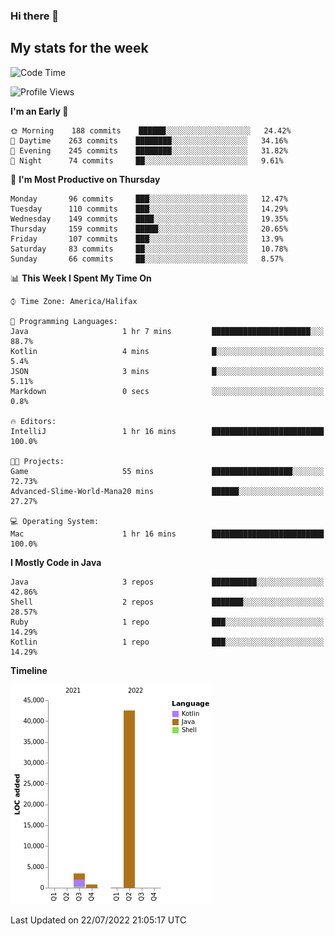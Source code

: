 ### Hi there 👋

## My stats for the week
<!--START_SECTION:waka-->
![Code Time](http://img.shields.io/badge/Code%20Time-321%20hrs%2054%20mins-blue)

![Profile Views](http://img.shields.io/badge/Profile%20Views-0-blue)

**I'm an Early 🐤** 

```text
🌞 Morning    188 commits    ██████░░░░░░░░░░░░░░░░░░░   24.42% 
🌆 Daytime    263 commits    ████████░░░░░░░░░░░░░░░░░   34.16% 
🌃 Evening    245 commits    ████████░░░░░░░░░░░░░░░░░   31.82% 
🌙 Night      74 commits     ██░░░░░░░░░░░░░░░░░░░░░░░   9.61%

```
📅 **I'm Most Productive on Thursday** 

```text
Monday       96 commits     ███░░░░░░░░░░░░░░░░░░░░░░   12.47% 
Tuesday      110 commits    ███░░░░░░░░░░░░░░░░░░░░░░   14.29% 
Wednesday    149 commits    ████░░░░░░░░░░░░░░░░░░░░░   19.35% 
Thursday     159 commits    █████░░░░░░░░░░░░░░░░░░░░   20.65% 
Friday       107 commits    ███░░░░░░░░░░░░░░░░░░░░░░   13.9% 
Saturday     83 commits     ██░░░░░░░░░░░░░░░░░░░░░░░   10.78% 
Sunday       66 commits     ██░░░░░░░░░░░░░░░░░░░░░░░   8.57%

```


📊 **This Week I Spent My Time On** 

```text
⌚︎ Time Zone: America/Halifax

💬 Programming Languages: 
Java                     1 hr 7 mins         ██████████████████████░░░   88.7% 
Kotlin                   4 mins              █░░░░░░░░░░░░░░░░░░░░░░░░   5.4% 
JSON                     3 mins              █░░░░░░░░░░░░░░░░░░░░░░░░   5.11% 
Markdown                 0 secs              ░░░░░░░░░░░░░░░░░░░░░░░░░   0.8%

🔥 Editors: 
IntelliJ                 1 hr 16 mins        █████████████████████████   100.0%

🐱‍💻 Projects: 
Game                     55 mins             ██████████████████░░░░░░░   72.73% 
Advanced-Slime-World-Mana20 mins             ██████░░░░░░░░░░░░░░░░░░░   27.27%

💻 Operating System: 
Mac                      1 hr 16 mins        █████████████████████████   100.0%

```

**I Mostly Code in Java** 

```text
Java                     3 repos             ██████████░░░░░░░░░░░░░░░   42.86% 
Shell                    2 repos             ███████░░░░░░░░░░░░░░░░░░   28.57% 
Ruby                     1 repo              ███░░░░░░░░░░░░░░░░░░░░░░   14.29% 
Kotlin                   1 repo              ███░░░░░░░░░░░░░░░░░░░░░░   14.29%

```


**Timeline**

![Chart not found](https://raw.githubusercontent.com/lyndseyy/lyndseyy/main/charts/bar_graph.png) 


 Last Updated on 22/07/2022 21:05:17 UTC
<!--END_SECTION:waka-->